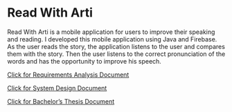 # Read With Arti

Read With Arti is a mobile application for users to improve their speaking and reading. I developed this mobile application using Java and Firebase. As the user reads the story, the application listens to the user and compares them with the story. Then the user listens to the correct pronunciation of the words and has the opportunity to improve his speech.



[Click for Requirements Analysis Document](https://drive.google.com/file/d/1_w_xO3lqS639Nu5BEDLj0sPBFuHQZ84p/view?usp=sharing)

[Click for System Design Document](https://drive.google.com/file/d/1Fta6bShCjT7P8HwrThq3GAGM49JZQJNJ/view?usp=sharing)

[Click for Bachelor’s Thesis Document](https://drive.google.com/file/d/1bqgs9VdKozyZBWSvjBMzuIHM5qzQPPLw/view?usp=sharing)
